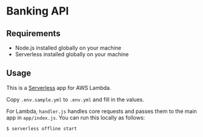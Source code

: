 # Banking API

## Requirements

- Node.js installed globally on your machine
- Serverless installed globally on your machine


## Usage

This is a [Serverless](https://serverless.com/) app for AWS Lambda. 

Copy `.env.sample.yml` to `.env.yml` and fill in the values.

For Lambda, `handler.js` handles core requests and passes them to the main app in `app/index.js`. You can run this locally as follows:

    $ serverless offline start

